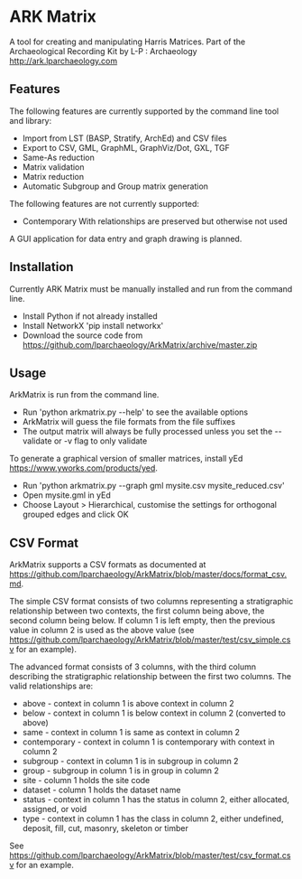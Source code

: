 # ARK Matrix

A tool for creating and manipulating Harris Matrices.
Part of the Archaeological Recording Kit by L-P : Archaeology
<http://ark.lparchaeology.com>

## Features

The following features are currently supported by the command line tool and library:

*   Import from LST (BASP, Stratify, ArchEd) and CSV files
*   Export to CSV, GML, GraphML, GraphViz/Dot, GXL, TGF
*   Same-As reduction
*   Matrix validation
*   Matrix reduction
*   Automatic Subgroup and Group matrix generation

The following features are not currently supported:
*   Contemporary With relationships are preserved but otherwise not used

A GUI application for data entry and graph drawing is planned.

## Installation

Currently ARK Matrix must be manually installed and run from the command line.

*   Install Python if not already installed
*   Install NetworkX 'pip install networkx'
*   Download the source code from <https://github.com/lparchaeology/ArkMatrix/archive/master.zip>

## Usage

ArkMatrix is run from the command line.

*   Run 'python arkmatrix.py --help' to see the available options
*   ArkMatrix will guess the file formats from the file suffixes
*   The output matrix will always be fully processed unless you set the --validate or -v flag to only validate

To generate a graphical version of smaller matrices, install yEd <https://www.yworks.com/products/yed>.

*   Run 'python arkmatrix.py --graph gml mysite.csv mysite_reduced.csv'
*   Open mysite.gml in yEd
*   Choose Layout > Hierarchical, customise the settings for orthogonal grouped edges and click OK

## CSV Format

ArkMatrix supports a CSV formats as documented at  <https://github.com/lparchaeology/ArkMatrix/blob/master/docs/format_csv.md>.

The simple CSV format consists of two columns representing a stratigraphic relationship between two contexts, the first column being above, the second column being below. If column 1 is left empty, then the previous value in column 2 is used as the above value (see <https://github.com/lparchaeology/ArkMatrix/blob/master/test/csv_simple.csv> for an example).

The advanced format consists of 3 columns, with the third column describing the stratigraphic relationship between the first two columns. The valid relationships are:

*   above - context in column 1 is above context in column 2
*   below - context in column 1 is below context in column 2 (converted to above)
*   same - context in column 1 is same as context in column 2
*   contemporary - context in column 1 is contemporary with context in column 2
*   subgroup - context in column 1 is in subgroup in column 2
*   group - subgroup in column 1 is in group in column 2
*   site - column 1 holds the site code
*   dataset - column 1 holds the dataset name
*   status - context in column 1 has the status in column 2, either allocated, assigned, or void
*   type - context in column 1 has the class in column 2, either undefined, deposit, fill, cut, masonry, skeleton or timber

See <https://github.com/lparchaeology/ArkMatrix/blob/master/test/csv_format.csv> for an example.
